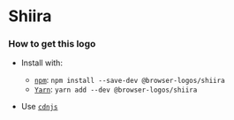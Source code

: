 # Shiira

### How to get this logo

* Install with:

  * [`npm`](https://www.npmjs.com/): `npm install --save-dev @browser-logos/shiira`
  * [`Yarn`](https://yarnpkg.com/): `yarn add --dev @browser-logos/shiira`

* Use [`cdnjs`](https://cdnjs.com/libraries/browser-logos)
